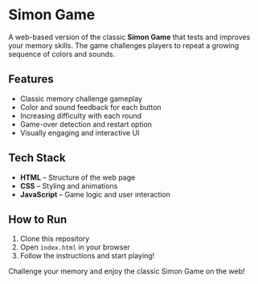 #  Simon Game

A web-based version of the classic **Simon Game** that tests and improves your memory skills. The game challenges players to repeat a growing sequence of colors and sounds.

## Features
- Classic memory challenge gameplay  
- Color and sound feedback for each button  
- Increasing difficulty with each round  
- Game-over detection and restart option  
- Visually engaging and interactive UI

## Tech Stack
- **HTML** – Structure of the web page  
- **CSS** – Styling and animations  
- **JavaScript** – Game logic and user interaction

## How to Run
1. Clone this repository  
2. Open `index.html` in your browser  
3. Follow the instructions and start playing!

Challenge your memory and enjoy the classic Simon Game on the web!
